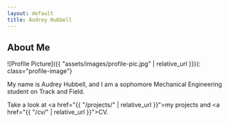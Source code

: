```yaml
---
layout: default
title: Audrey Hubbell
---
```


## About Me


![Profile Picture]({{ "assets/images/profile-pic.jpg" | relative_url }}){: class="profile-image"}

 
My name is Audrey Hubbell, and I am a sophomore Mechanical Engineering student on Track and Field.

Take a look at <a href="{{ "/projects/" | relative_url }}">my projects</a> and <a href="{{ "/cv/" | relative_url }}">CV</a>.
